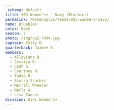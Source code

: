 ```yaml
---
_schema: default
title: S03 Women's+ - Navy (Bluebies)
permalink: /womensplus/teams/s03-women-s-navy/
name: Bluebies
color: Navy
season: 3
photo: /img/da2-7044.jpg
captain: Emily B.
quarterback: Jaimee S.
members:
  - Alleyiana B.
  - Jessica D.
  - Leah G.
  - Courtney H.
  - Tadia R.
  - Sierra Sanchez
  - Merrill Wheeler
  - Marla W.
  - Lisa Zanchi
division: Kiki Women's+
---
```

